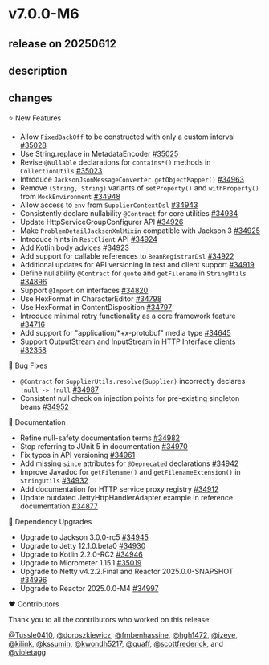 # v7.0.0-M6

## release on 20250612
## description
## changes
⭐ New Features

* Allow <code>FixedBackOff</code> to be constructed with only a custom interval <a href="https://github.com/spring-projects/spring-framework/issues/35028" data-hovercard-type="issue" data-hovercard-url="/spring-projects/spring-framework/issues/35028/hovercard">#35028</a>
* Use String.replace in MetadataEncoder <a href="https://github.com/spring-projects/spring-framework/pull/35025" data-hovercard-type="pull_request" data-hovercard-url="/spring-projects/spring-framework/pull/35025/hovercard">#35025</a>
* Revise <code>@Nullable</code> declarations for <code>contains*()</code> methods in <code>CollectionUtils</code> <a href="https://github.com/spring-projects/spring-framework/issues/35023" data-hovercard-type="issue" data-hovercard-url="/spring-projects/spring-framework/issues/35023/hovercard">#35023</a>
* Introduce <code>JacksonJsonMessageConverter.getObjectMapper()</code> <a href="https://github.com/spring-projects/spring-framework/issues/34963" data-hovercard-type="issue" data-hovercard-url="/spring-projects/spring-framework/issues/34963/hovercard">#34963</a>
* Remove <code>(String, String)</code> variants of <code>setProperty()</code> and <code>withProperty()</code> from <code>MockEnvironment</code> <a href="https://github.com/spring-projects/spring-framework/issues/34948" data-hovercard-type="issue" data-hovercard-url="/spring-projects/spring-framework/issues/34948/hovercard">#34948</a>
* Allow access to <code>env</code> from <code>SupplierContextDsl</code> <a href="https://github.com/spring-projects/spring-framework/issues/34943" data-hovercard-type="issue" data-hovercard-url="/spring-projects/spring-framework/issues/34943/hovercard">#34943</a>
* Consistently declare nullability <code>@Contract</code> for core utilities <a href="https://github.com/spring-projects/spring-framework/issues/34934" data-hovercard-type="issue" data-hovercard-url="/spring-projects/spring-framework/issues/34934/hovercard">#34934</a>
* Update HttpServiceGroupConfigurer API <a href="https://github.com/spring-projects/spring-framework/issues/34926" data-hovercard-type="issue" data-hovercard-url="/spring-projects/spring-framework/issues/34926/hovercard">#34926</a>
* Make <code>ProblemDetailJacksonXmlMixin</code> compatible with Jackson 3 <a href="https://github.com/spring-projects/spring-framework/pull/34925" data-hovercard-type="pull_request" data-hovercard-url="/spring-projects/spring-framework/pull/34925/hovercard">#34925</a>
* Introduce hints in <code>RestClient</code> API <a href="https://github.com/spring-projects/spring-framework/issues/34924" data-hovercard-type="issue" data-hovercard-url="/spring-projects/spring-framework/issues/34924/hovercard">#34924</a>
* Add Kotlin body advices <a href="https://github.com/spring-projects/spring-framework/issues/34923" data-hovercard-type="issue" data-hovercard-url="/spring-projects/spring-framework/issues/34923/hovercard">#34923</a>
* Add support for callable references to <code>BeanRegistrarDsl</code> <a href="https://github.com/spring-projects/spring-framework/issues/34922" data-hovercard-type="issue" data-hovercard-url="/spring-projects/spring-framework/issues/34922/hovercard">#34922</a>
* Additional updates for API versioning in test and client support <a href="https://github.com/spring-projects/spring-framework/issues/34919" data-hovercard-type="issue" data-hovercard-url="/spring-projects/spring-framework/issues/34919/hovercard">#34919</a>
* Define nullability <code>@Contract</code> for <code>quote</code> and <code>getFilename</code> in <code>StringUtils</code> <a href="https://github.com/spring-projects/spring-framework/pull/34896" data-hovercard-type="pull_request" data-hovercard-url="/spring-projects/spring-framework/pull/34896/hovercard">#34896</a>
* Support <code>@Import</code> on interfaces <a href="https://github.com/spring-projects/spring-framework/pull/34820" data-hovercard-type="pull_request" data-hovercard-url="/spring-projects/spring-framework/pull/34820/hovercard">#34820</a>
* Use HexFormat in CharacterEditor <a href="https://github.com/spring-projects/spring-framework/pull/34798" data-hovercard-type="pull_request" data-hovercard-url="/spring-projects/spring-framework/pull/34798/hovercard">#34798</a>
* Use HexFormat in ContentDisposition <a href="https://github.com/spring-projects/spring-framework/pull/34797" data-hovercard-type="pull_request" data-hovercard-url="/spring-projects/spring-framework/pull/34797/hovercard">#34797</a>
* Introduce minimal retry functionality as a core framework feature <a href="https://github.com/spring-projects/spring-framework/pull/34716" data-hovercard-type="pull_request" data-hovercard-url="/spring-projects/spring-framework/pull/34716/hovercard">#34716</a>
* Add support for "application/*+x-protobuf" media type <a href="https://github.com/spring-projects/spring-framework/pull/34645" data-hovercard-type="pull_request" data-hovercard-url="/spring-projects/spring-framework/pull/34645/hovercard">#34645</a>
* Support OutputStream and InputStream in HTTP Interface clients <a href="https://github.com/spring-projects/spring-framework/issues/32358" data-hovercard-type="issue" data-hovercard-url="/spring-projects/spring-framework/issues/32358/hovercard">#32358</a>

🐞 Bug Fixes

* <code>@Contract</code> for <code>SupplierUtils.resolve(Supplier)</code> incorrectly declares <code>!null -&gt; !null</code> <a href="https://github.com/spring-projects/spring-framework/issues/34987" data-hovercard-type="issue" data-hovercard-url="/spring-projects/spring-framework/issues/34987/hovercard">#34987</a>
* Consistent null check on injection points for pre-existing singleton beans <a href="https://github.com/spring-projects/spring-framework/issues/34952" data-hovercard-type="issue" data-hovercard-url="/spring-projects/spring-framework/issues/34952/hovercard">#34952</a>

📔 Documentation

* Refine null-safety documentation terms <a href="https://github.com/spring-projects/spring-framework/issues/34982" data-hovercard-type="issue" data-hovercard-url="/spring-projects/spring-framework/issues/34982/hovercard">#34982</a>
* Stop referring to JUnit 5 in documentation <a href="https://github.com/spring-projects/spring-framework/issues/34970" data-hovercard-type="issue" data-hovercard-url="/spring-projects/spring-framework/issues/34970/hovercard">#34970</a>
* Fix typos in API versioning <a href="https://github.com/spring-projects/spring-framework/pull/34961" data-hovercard-type="pull_request" data-hovercard-url="/spring-projects/spring-framework/pull/34961/hovercard">#34961</a>
* Add missing <code>since</code> attributes for <code>@Deprecated</code> declarations <a href="https://github.com/spring-projects/spring-framework/pull/34942" data-hovercard-type="pull_request" data-hovercard-url="/spring-projects/spring-framework/pull/34942/hovercard">#34942</a>
* Improve Javadoc for <code>getFilename()</code> and <code>getFilenameExtension()</code> in <code>StringUtils</code> <a href="https://github.com/spring-projects/spring-framework/issues/34932" data-hovercard-type="issue" data-hovercard-url="/spring-projects/spring-framework/issues/34932/hovercard">#34932</a>
* Add documentation for HTTP service proxy registry <a href="https://github.com/spring-projects/spring-framework/issues/34912" data-hovercard-type="issue" data-hovercard-url="/spring-projects/spring-framework/issues/34912/hovercard">#34912</a>
* Update outdated JettyHttpHandlerAdapter example in reference documentation <a href="https://github.com/spring-projects/spring-framework/pull/34877" data-hovercard-type="pull_request" data-hovercard-url="/spring-projects/spring-framework/pull/34877/hovercard">#34877</a>

🔨 Dependency Upgrades

* Upgrade to Jackson 3.0.0-rc5 <a href="https://github.com/spring-projects/spring-framework/issues/34945" data-hovercard-type="issue" data-hovercard-url="/spring-projects/spring-framework/issues/34945/hovercard">#34945</a>
* Upgrade to Jetty 12.1.0.beta0 <a href="https://github.com/spring-projects/spring-framework/issues/34930" data-hovercard-type="issue" data-hovercard-url="/spring-projects/spring-framework/issues/34930/hovercard">#34930</a>
* Upgrade to Kotlin 2.2.0-RC2 <a href="https://github.com/spring-projects/spring-framework/issues/34946" data-hovercard-type="issue" data-hovercard-url="/spring-projects/spring-framework/issues/34946/hovercard">#34946</a>
* Upgrade to Micrometer 1.15.1 <a href="https://github.com/spring-projects/spring-framework/issues/35019" data-hovercard-type="issue" data-hovercard-url="/spring-projects/spring-framework/issues/35019/hovercard">#35019</a>
* Upgrade to Netty v4.2.2.Final and Reactor 2025.0.0-SNAPSHOT <a href="https://github.com/spring-projects/spring-framework/pull/34996" data-hovercard-type="pull_request" data-hovercard-url="/spring-projects/spring-framework/pull/34996/hovercard">#34996</a>
* Upgrade to Reactor 2025.0.0-M4 <a href="https://github.com/spring-projects/spring-framework/issues/34997" data-hovercard-type="issue" data-hovercard-url="/spring-projects/spring-framework/issues/34997/hovercard">#34997</a>

❤️ Contributors

Thank you to all the contributors who worked on this release:

<a class="user-mention notranslate" data-hovercard-type="user" data-hovercard-url="/users/Tussle0410/hovercard" data-octo-click="hovercard-link-click" data-octo-dimensions="link_type:self" href="https://github.com/Tussle0410">@Tussle0410</a>, <a class="user-mention notranslate" data-hovercard-type="user" data-hovercard-url="/users/doroszkiewicz/hovercard" data-octo-click="hovercard-link-click" data-octo-dimensions="link_type:self" href="https://github.com/doroszkiewicz">@doroszkiewicz</a>, <a class="user-mention notranslate" data-hovercard-type="user" data-hovercard-url="/users/fmbenhassine/hovercard" data-octo-click="hovercard-link-click" data-octo-dimensions="link_type:self" href="https://github.com/fmbenhassine">@fmbenhassine</a>, <a class="user-mention notranslate" data-hovercard-type="user" data-hovercard-url="/users/hgh1472/hovercard" data-octo-click="hovercard-link-click" data-octo-dimensions="link_type:self" href="https://github.com/hgh1472">@hgh1472</a>, <a class="user-mention notranslate" data-hovercard-type="user" data-hovercard-url="/users/izeye/hovercard" data-octo-click="hovercard-link-click" data-octo-dimensions="link_type:self" href="https://github.com/izeye">@izeye</a>, <a class="user-mention notranslate" data-hovercard-type="user" data-hovercard-url="/users/kilink/hovercard" data-octo-click="hovercard-link-click" data-octo-dimensions="link_type:self" href="https://github.com/kilink">@kilink</a>, <a class="user-mention notranslate" data-hovercard-type="user" data-hovercard-url="/users/kssumin/hovercard" data-octo-click="hovercard-link-click" data-octo-dimensions="link_type:self" href="https://github.com/kssumin">@kssumin</a>, <a class="user-mention notranslate" data-hovercard-type="user" data-hovercard-url="/users/kwondh5217/hovercard" data-octo-click="hovercard-link-click" data-octo-dimensions="link_type:self" href="https://github.com/kwondh5217">@kwondh5217</a>, <a class="user-mention notranslate" data-hovercard-type="user" data-hovercard-url="/users/quaff/hovercard" data-octo-click="hovercard-link-click" data-octo-dimensions="link_type:self" href="https://github.com/quaff">@quaff</a>, <a class="user-mention notranslate" data-hovercard-type="user" data-hovercard-url="/users/scottfrederick/hovercard" data-octo-click="hovercard-link-click" data-octo-dimensions="link_type:self" href="https://github.com/scottfrederick">@scottfrederick</a>, and <a class="user-mention notranslate" data-hovercard-type="user" data-hovercard-url="/users/violetagg/hovercard" data-octo-click="hovercard-link-click" data-octo-dimensions="link_type:self" href="https://github.com/violetagg">@violetagg</a>

